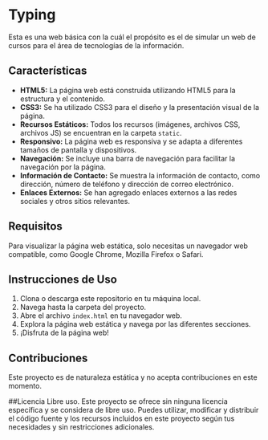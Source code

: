   # Typing

Esta es una web básica con la cuál el propósito es el de simular un web de cursos para el área de tecnologías de la información.

## Características

- **HTML5:** La página web está construida utilizando HTML5 para la estructura y el contenido.
- **CSS3:** Se ha utilizado CSS3 para el diseño y la presentación visual de la página.
- **Recursos Estáticos:** Todos los recursos (imágenes, archivos CSS, archivos JS) se encuentran en la carpeta `static`.
- **Responsivo:** La página web es responsiva y se adapta a diferentes tamaños de pantalla y dispositivos.
- **Navegación:** Se incluye una barra de navegación para facilitar la navegación por la página.
- **Información de Contacto:** Se muestra la información de contacto, como dirección, número de teléfono y dirección de correo electrónico.
- **Enlaces Externos:** Se han agregado enlaces externos a las redes sociales y otros sitios relevantes.

## Requisitos

Para visualizar la página web estática, solo necesitas un navegador web compatible, como Google Chrome, Mozilla Firefox o Safari.

## Instrucciones de Uso

1. Clona o descarga este repositorio en tu máquina local.
2. Navega hasta la carpeta del proyecto.
3. Abre el archivo `index.html` en tu navegador web.
4. Explora la página web estática y navega por las diferentes secciones.
5. ¡Disfruta de la página web!

## Contribuciones

Este proyecto es de naturaleza estática y no acepta contribuciones en este momento.

##Licencia
Libre uso.
Este proyecto se ofrece sin ninguna licencia específica y se considera de libre uso. Puedes utilizar, modificar y distribuir el código fuente y los recursos incluidos en este proyecto según tus necesidades y sin restricciones adicionales.
